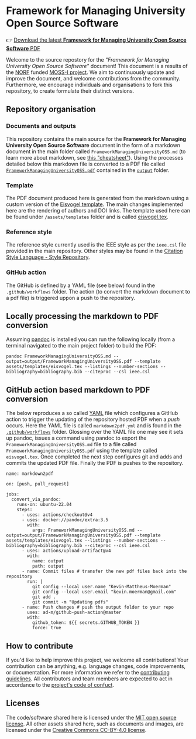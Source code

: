 # Framework for Managing University Open Source Software
 👉 [Download the latest **Framework for Managing University Open Source Software** PDF](https://github.com/SFI-Lero/MOSS-I/tree/main/output/FrameworkManagingUniversityOSS.pdf)

Welcome to the source repostory for the _"Framework for Managing University Open Source Software"_ document! This document is a results of the [NORF](https://norf.ie/) funded [MOSS-I project](https://github.com/OpenIrelandNetwork/MOSS-I). We aim to continuously update and improve the document, and welcome contributions from the community. Furthermore, we encourage individuals and organisations to fork this repository, to create formulate their distinct versions.  

## Repository organisation 
### Documents and outputs 
This repository contains the main source for the **Framework for Managing University Open Source Software** document in the form of a markdown document in the main folder called `FrameworkManagingUniversityOSS.md` (to learn more about markdown, see [this "cheatsheet"](https://github.com/adam-p/markdown-here/wiki/Markdown-Cheatsheet)).  Using the processes detailed below this markdown file is converted to a PDF file called [`FrameworkManagingUniversityOSS.pdf`](https://github.com/SFI-Lero/MOSS-I/tree/main/output/FrameworkManagingUniversityOSS.pdf) contained in the [`output`](https://github.com/SFI-Lero/MOSS-I/tree/main/output) folder.

### Template 
The PDF document produced here is generated from the markdown using a custom version of the [Eisvogel template](https://github.com/Wandmalfarbe/pandoc-latex-template). The main changes implemented here are the rendering of authors and DOI links. The template used here can be found under `/assets/templates` folder and is called [eisvogel.tex](https://github.com/SFI-Lero/MOSS-I/tree/main/assets/templates/eisvogel.tex). 

### Reference style
The reference style currently used is the IEEE style as per the `ieee.csl` file provided in the main repository. Other styles may be found in the [Citation Style Language - Style Repository](https://github.com/citation-style-language/styles). 

### GitHub action 
The GitHub is defined by a YAML file (see below) found in the `.github/workflows` folder. The action (to convert the markdown document to a pdf file) is triggered uppon a push to the repository. 

## Locally processing the markdown to PDF conversion
Assuming [pandoc](https://pandoc.org/installing.html) is installed you can run the following locally (from a terminal navigated to the main project folder) to build the PDF:
```
pandoc FrameworkManagingUniversityOSS.md --output=output/FrameworkManagingUniversityOSS.pdf --template assets/templates/eisvogel.tex --listings --number-sections --bibliography=bibliography.bib --citeproc --csl ieee.csl
```

## GitHub action based markdown to PDF conversion
The below reproduces a so called [YAML](https://en.wikipedia.org/wiki/YAML) file which configures a GitHub action to trigger the updating of the repository hosted PDF when a _push_ occurs. Here the YAML file is called `markdown2pdf.yml` and is found in the [`.github/workflows`](https://github.com/SFI-Lero/MOSS-I/tree/main/.github/workflows) folder. Glossing over the YAML file one may see it sets up pandoc, issues a command using pandoc to export the `FrameworkManagingUniversityOSS.md` file to a file called `FrameworkManagingUniversityOSS.pdf` using the template called `eisvogel.tex`. Once completed the next step configures git and adds and commits the updated PDF file. Finally the PDF is pushes to the repository.  
```
name: markdown2pdf

on: [push, pull_request]

jobs:
  convert_via_pandoc:
    runs-on: ubuntu-22.04
    steps:
      - uses: actions/checkout@v4
      - uses: docker://pandoc/extra:3.5
        with:
          args: FrameworkManagingUniversityOSS.md --output=output/FrameworkManagingUniversityOSS.pdf --template assets/templates/eisvogel.tex --listings --number-sections --bibliography=bibliography.bib --citeproc --csl ieee.csl
      - uses: actions/upload-artifact@v4
        with:
          name: output
          path: output
      - name: Commit files # transfer the new pdf files back into the repository
        run: |
          git config --local user.name "Kevin-Mattheus-Moerman"
          git config --local user.email "kevin.moerman@gmail.com"
          git add .
          git commit -m "Updating pdfs"
      - name: Push changes # push the output folder to your repo
        uses: ad-m/github-push-action@master
        with:
          github_token: ${{ secrets.GITHUB_TOKEN }}
          force: true
  ```

## How to contribute
If you'd like to help improve this project, we welcome all contributions! Your contribution can be anything, e.g. language changes, code improvements, or documentation. 
For more information we refer to the [contributing guidelines](https://github.com/SFI-Lero/MOSS-I/blob/main/CONTRIBUTING.md). All contributors and team members are expected to act in accordance to the [project's code of confuct](https://github.com/SFI-Lero/MOSS-I/blob/main/CODE_OF_CONDUCT.md).

## Licenses 
The code/software shared here is licensed under the [MIT open source license](https://github.com/SFI-Lero/MOSS-I/blob/main/LICENSE). All other assets shared here, such as documents and images, are licensed under the [Creative Commons CC-BY-4.0 license](https://creativecommons.org/licenses/by/4.0/). 